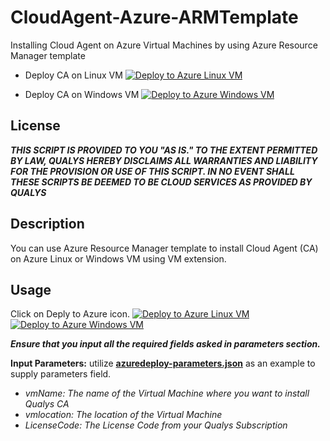 # CloudAgent-Azure-ARMTemplate
Installing Cloud Agent on Azure Virtual Machines by using Azure Resource Manager template

* Deploy CA on Linux VM [![Deploy to Azure Linux VM](http://azuredeploy.net/deploybutton.png)](https://portal.azure.com/#create/Microsoft.Template/uri/https%3A%2F%2Fraw.githubusercontent.com%2FQualys-Public%2FCloudAgent-Azure-ARMTemplate%2Fmaster%2FLinuxVm.json)

* Deploy CA on Windows VM [![Deploy to Azure Windows VM](http://azuredeploy.net/deploybutton.png)](https://portal.azure.com/#create/Microsoft.Template/uri/https%3A%2F%2Fraw.githubusercontent.com%2FQualys-Public%2FCloudAgent-Azure-ARMTemplate%2Fmaster%2FWindowsVm.json)


## License
_**THIS SCRIPT IS PROVIDED TO YOU "AS IS."  TO THE EXTENT PERMITTED BY LAW, QUALYS HEREBY DISCLAIMS ALL WARRANTIES AND LIABILITY FOR THE PROVISION OR USE OF THIS SCRIPT.  IN NO EVENT SHALL THESE SCRIPTS BE DEEMED TO BE CLOUD SERVICES AS PROVIDED BY QUALYS**_


## Description

You can use Azure Resource Manager template to install Cloud Agent (CA) on Azure Linux or Windows VM using VM extension.

## Usage
Click on Deply to Azure icon.
[![Deploy to Azure Linux VM](http://azuredeploy.net/deploybutton.png)](https://portal.azure.com/#create/Microsoft.Template/uri/https%3A%2F%2Fraw.githubusercontent.com%2FQualys-Public%2FCloudAgent-Azure-ARMTemplate%2Fmaster%2FLinuxVm.json)
[![Deploy to Azure Windows VM](http://azuredeploy.net/deploybutton.png)](https://portal.azure.com/#create/Microsoft.Template/uri/https%3A%2F%2Fraw.githubusercontent.com%2FQualys-Public%2FCloudAgent-Azure-ARMTemplate%2Fmaster%2FWindowsVm.json)

_**Ensure that you input all the required fields asked in parameters section.**_

**Input Parameters:**
utilize [**azuredeploy-parameters.json**](/Example/azuredeploy-parameters.json) as an example to supply parameters field.

* _vmName: The name of the Virtual Machine where you want to install Qualys CA_
* _vmlocation: The location of the Virtual Machine_
* _LicenseCode: The License Code from your Qualys Subscription_

